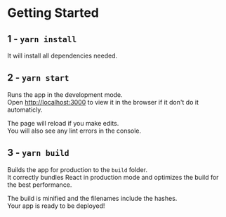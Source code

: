 # Getting Started 

## 1 - `yarn install`

It will install all dependencies needed.

## 2 - `yarn start`

Runs the app in the development mode.\
Open [http://localhost:3000](http://localhost:3000) to view it in the browser if it don't do it automaticly.

The page will reload if you make edits.\
You will also see any lint errors in the console.

## 3 - `yarn build`

Builds the app for production to the `build` folder.\
It correctly bundles React in production mode and optimizes the build for the best performance.

The build is minified and the filenames include the hashes.\
Your app is ready to be deployed!